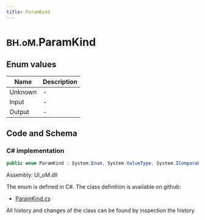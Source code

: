 ```yaml
---
title: ParamKind
---
```


# <small>BH.oM.</small>**ParamKind**



## Enum values

| Name            | Description                                                    |
|-----------------|----------------------------------------------------------------|
| Unknown |  -  |
| Input |  -  |
| Output |  -  |


## Code and Schema

### C# implementation

``` C# title="C#"
public enum ParamKind : System.Enum, System.ValueType, System.IComparable, System.ISpanFormattable, System.IFormattable, System.IConvertible
```

Assembly: UI_oM.dll

The enum is defined in C#. The class definition is available on github:

- [ParamKind.cs](https://github.com/BHoM/BHoM_UI/blob/develop/UI_oM/ParamKind.cs)

All history and changes of the class can be found by inspection the history.
